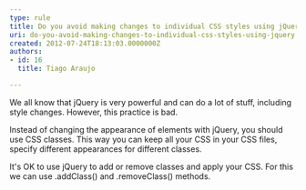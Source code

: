 ```yaml
---
type: rule
title: Do you avoid making changes to individual CSS styles using jQuery?
uri: do-you-avoid-making-changes-to-individual-css-styles-using-jquery
created: 2012-07-24T18:13:03.0000000Z
authors:
- id: 16
  title: Tiago Araujo

---
```


 
We all know that jQuery is very powerful and can do a lot of stuff, including style changes. However, this practice is bad.
 
Instead of changing the appearance of elements with jQuery, you should use CSS classes. This way you can keep all your CSS in your CSS files, specify different appearances for different classes.

It's OK to use jQuery to add or remove classes and apply your CSS. For this we can use .addClass() and .removeClass() methods.

